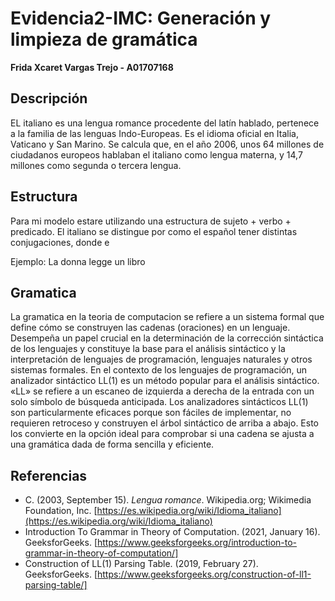 # Evidencia2-IMC: Generación y limpieza de gramática
**Frida Xcaret Vargas Trejo - A01707168**
## Descripción
EL italiano es una lengua romance procedente del latín hablado, pertenece a la familia de las lenguas Indo-Europeas. Es el idioma oficial en Italia, Vaticano y San Marino. Se calcula que, en el año 2006, unos 64 millones de ciudadanos europeos hablaban el italiano como lengua materna, y 14,7 millones como segunda o tercera lengua. 

## Estructura
Para mi modelo estare utilizando una estructura de sujeto + verbo + predicado. El italiano se distingue por como el español tener distintas conjugaciones, donde e

Ejemplo: La donna legge un libro 
## Gramatica
La gramatica en la teoria de computacion se refiere a un sistema formal que define cómo se construyen las cadenas (oraciones) en un lenguaje. Desempeña un papel crucial en la determinación de la corrección sintáctica de los lenguajes y constituye la base para el análisis sintáctico y la interpretación de lenguajes de programación, lenguajes naturales y otros sistemas formales. En el contexto de los lenguajes de programación, un analizador sintáctico LL(1) es un método popular para el análisis sintáctico. «LL» se refiere a un escaneo de izquierda a derecha de la entrada con un solo símbolo de búsqueda anticipada. Los analizadores sintácticos LL(1) son particularmente eficaces porque son fáciles de implementar, no requieren retroceso y construyen el árbol sintáctico de arriba a abajo. Esto los convierte en la opción ideal para comprobar si una cadena se ajusta a una gramática dada de forma sencilla y eficiente.

## Referencias
- C. (2003, September 15). *Lengua romance*. Wikipedia.org; Wikimedia Foundation, Inc. [https://es.wikipedia.org/wiki/Idioma_italiano](https://es.wikipedia.org/wiki/Idioma_italiano)
- Introduction To Grammar in Theory of Computation. (2021, January 16). GeeksforGeeks. [https://www.geeksforgeeks.org/introduction-to-grammar-in-theory-of-computation/]
- Construction of LL(1) Parsing Table. (2019, February 27). GeeksforGeeks. [https://www.geeksforgeeks.org/construction-of-ll1-parsing-table/]
